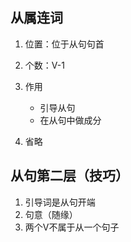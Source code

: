 ## 从属连词
1. 位置：位于从句句首

2. 个数：V-1

3. 作用
	- 引导从句
	- 在从句中做成分

4. 省略

## 从句第二层（技巧）
1. 引导词是从句开端
2. 句意（随缘）
3. 两个V不属于从一个句子

 

